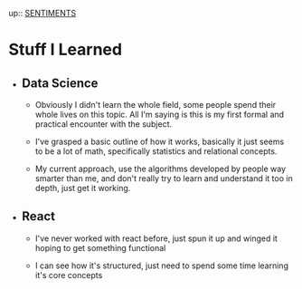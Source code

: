 up:: [SENTIMENTS](../mocs/sentiments.md)

# Stuff I Learned

- ## Data Science
  
  - Obviously I didn't learn the whole field, some people spend their whole lives on this topic. All I'm saying is this is my first formal and practical encounter with the subject.
  
  - I've grasped a basic outline of how it works, basically it just seems to be a lot of math, specifically statistics and relational concepts.
  
  - My current approach, use the algorithms developed by people way smarter than me, and don't really try to learn and understand it too in depth, just get it working.

- ## React
  
  - I've never worked with react before, just spun it up and winged it hoping to get something functional
  
  - I can see how it's structured, just need to spend some time learning it's core concepts
